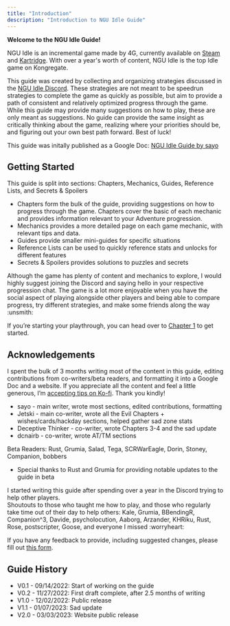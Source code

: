 ```yaml
---
title: "Introduction"
description: "Introduction to NGU Idle Guide"
---
```


**Welcome to the NGU Idle Guide!**

NGU Idle is an incremental game made by 4G, currently available on [Steam](https://store.steampowered.com/app/1147690/NGU_IDLE/) and [Kartridge](https://www.kartridge.com/games/somethingggg/ngu-idle). With over a year's worth of content, NGU Idle is the top Idle game on Kongregate.

This guide was created by collecting and organizing strategies discussed in the [NGU Idle Discord](https://discord.com/invite/5revMxD). These strategies are not meant to be speedrun strategies to complete the game as quickly as possible, but aim to provide a path of consistent and relatively optimized progress through the game. While this guide may provide many suggestions on how to play, these are only meant as suggestions. No guide can provide the same insight as critically thinking about the game, realizing where your priorities should be, and figuring out your own best path forward. Best of luck!

This guide was initally published as a Google Doc: [NGU Idle Guide by sayo](https://docs.google.com/document/d/1N-tt-Zy4UTREHzduwtW6kT7XR73gbA9yNSlAkETdhZ0/edit?usp=sharing)

## Getting Started

This guide is split into sections: Chapters, Mechanics, Guides, Reference Lists, and Secrets & Spoilers
- Chapters form the bulk of the guide, providing suggestions on how to progress through the game. Chapters cover the basic of each mechanic and provides information relevant to your Adventure progression.
- Mechanics provides a more detailed page on each game mechanic, with relevant tips and data.
- Guides provide smaller mini-guides for specific situations
- Reference Lists can be used to quickly reference stats and unlocks for different features
- Secrets & Spoilers provides solutions to puzzles and secrets

Although the game has plenty of content and mechanics to explore, I would highly suggest joining the Discord and saying hello in your respective progression chat. The game is a lot more enjoyable when you have the social aspect of playing alongside other players and being able to compare progress, try different strategies, and make some friends along the way :unsmith:

If you’re starting your playthrough, you can head over to [Chapter 1](/ngu-guide/en/chapters/chapter-1) to get started.

## Acknowledgements

I spent the bulk of 3 months writing most of the content in this guide, editing contributions from co-writers/beta readers, and formatting it into a Google Doc and a website. If you appreciate all the content and feel a little generous, I’m [accepting tips on Ko-fi](https://ko-fi.com/sayolove). Thank you kindly!

- sayo - main writer, wrote most sections, edited contributions, formatting
- Jetski - main co-writer, wrote all the Evil Chapters + wishes/cards/hackday sections, helped gather sad zone stats
- Deceptive Thinker - co-writer, wrote Chapters 3-4 and the sad update
- dcnairb - co-writer, wrote AT/TM sections

Beta Readers: Rust, Grumia, Salad, Tega, SCRWarEagle, Dorin, Stoney, Companion, bobbers
- Special thanks to Rust and Grumia for providing notable updates to the guide in beta

I started writing this guide after spending over a year in the Discord trying to help other players.   
Shoutouts to those who taught me how to play, and those who regularly take time out of their day to help others: Kale, Grumia, BBendingR, Companion^3, Davide, psycholocution, Aaborg, Arzander, KHRiku, Rust, Rose, postscripter, Goose, and everyone I missed :worryheart:

If you have any feedback to provide, including suggested changes, please fill out [this form](https://docs.google.com/forms/d/e/1FAIpQLSdw3A8WN6ZQY55woP38WPk30CGjfAo8zbecugQqTx9RNodzzQ/viewform?usp=sf_link).

## Guide History
- V0.1 - 09/14/2022: Start of working on the guide
- V0.2 - 11/27/2022: First draft complete, after 2.5 months of writing
- V1.0 - 12/02/2022: Public release
- V1.1 - 01/07/2023: Sad update
- V2.0 - 03/03/2023: Website public release

